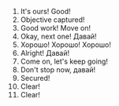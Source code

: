 1. It's ours! Good!
2. Objective captured!
3. Good work! Move on!
4. Okay, next one! Давай!
5. Хорошо! Хорошо! Хорошо!
6. Alright! Давай!
7. Come on, let's keep going!
8. Don't stop now, давай!
9. Secured!
10. Clear!
11. Clear!
